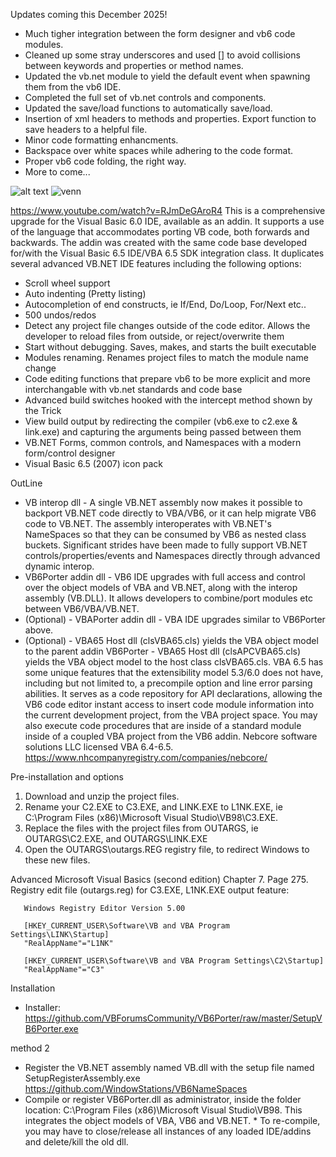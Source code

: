 Updates coming this December 2025!
* Much tigher integration between the form designer and vb6 code modules.
* Cleaned up some stray underscores and used [] to avoid collisions between keywords and properties or method names.
* Updated the vb.net module to yield the default event when spawning them from the vb6 IDE.
* Completed the full set of vb.net controls and components.
* Updated the save/load functions to automatically save/load.
* Insertion of xml headers to methods and properties.  Export function to save headers to a helpful file.
* Minor code formatting enhancments.
* Backspace over white spaces while adhering to the code format.
* Proper vb6 code folding, the right way.
* More to come...

![alt text](https://user-images.githubusercontent.com/39764372/137580245-97a931ea-6382-4400-9822-b850e0eb6603.png)
![venn](https://github.com/user-attachments/assets/cfbe7652-9edb-455d-8c6c-65070af327c1)

https://www.youtube.com/watch?v=RJmDeGAroR4
This is a comprehensive upgrade for the Visual Basic 6.0 IDE, available as an addin.  It supports a use of the language that accommodates porting VB code, both forwards and backwards.  The addin was created with the same code base developed for/with the Visual Basic 6.5 IDE/VBA 6.5 SDK integration class.  It duplicates several advanced VB.NET IDE features including the following options:
* Scroll wheel support
* Auto indenting (Pretty listing)
* Autocompletion of end constructs, ie If/End, Do/Loop, For/Next etc..
* 500 undos/redos
* Detect any project file changes outside of the code editor.  Allows the developer to reload files from outside, or reject/overwrite them
* Start without debugging.  Saves, makes, and starts the built executable
* Modules renaming.  Renames project files to match the module name change
* Code editing functions that prepare vb6 to be more explicit and more interchangable with vb.net standards and code base
* Advanced build switches hooked with the intercept method shown by the Trick
* View build output by redirecting the compiler (vb6.exe to c2.exe & link.exe) and capturing the arguments being passed between them
* VB.NET Forms, common controls, and Namespaces with a modern form/control designer
* Visual Basic 6.5 (2007) icon pack

OutLine
* VB interop dll - A single VB.NET assembly now makes it possible to backport VB.NET code directly to VBA/VB6, or it can help migrate VB6 code to VB.NET.  The assembly interoperates with VB.NET's NameSpaces so that they can be consumed by VB6 as nested class buckets.  Significant strides have been made to fully support VB.NET controls/properties/events and Namespaces directly through advanced dynamic interop.
* VB6Porter addin dll - VB6 IDE upgrades with full access and control over the object models of VBA and VB.NET, along with the interop assembly (VB.DLL).  It allows developers to combine/port modules etc between VB6/VBA/VB.NET. 
* (Optional) - VBAPorter addin dll - VBA IDE upgrades similar to VB6Porter above.
* (Optional) - VBA65 Host dll (clsVBA65.cls) yields the VBA object model to the parent addin VB6Porter - VBA65 Host dll (clsAPCVBA65.cls) yields the  VBA object model to the host class clsVBA65.cls.  VBA 6.5 has some unique features that the extensibility model 5.3/6.0 does not have, including but not limited to, a precompile option and line error parsing abilities.  It serves as a code repository for API declarations, allowing the VB6 code editor instant access to insert code module information into the current development project, from the VBA project space. You may also execute code procedures that are inside of a standard module inside of a coupled VBA project from the VB6 addin. Nebcore software solutions LLC licensed VBA 6.4-6.5. https://www.nhcompanyregistry.com/companies/nebcore/


Pre-installation and options
1. Download and unzip the project files.
2. Rename your C2.EXE to C3.EXE, and LINK.EXE to L1NK.EXE, ie C:\Program Files (x86)\Microsoft Visual Studio\VB98\C3.EXE.
3. Replace the files with the project files from OUTARGS, ie OUTARGS\C2.EXE, and OUTARGS\LINK.EXE
4. Open the OUTARGS\outargs.REG registry file, to redirect Windows to these new files.

Advanced Microsoft Visual Basics (second edition) Chapter 7. Page 275.
Registry edit file (outargs.reg) for C3.EXE, L1NK.EXE output feature:
```
   Windows Registry Editor Version 5.00
 
   [HKEY_CURRENT_USER\Software\VB and VBA Program Settings\LINK\Startup]
   "RealAppName"="L1NK"

   [HKEY_CURRENT_USER\Software\VB and VBA Program Settings\C2\Startup]
   "RealAppName"="C3"
```


Installation 

* Installer: https://github.com/VBForumsCommunity/VB6Porter/raw/master/SetupVB6Porter.exe


method 2
* Register the VB.NET assembly named VB.dll with the setup file named SetupRegisterAssembly.exe https://github.com/WindowStations/VB6NameSpaces
* Compile or register VB6Porter.dll as administrator, inside the folder location: C:\Program Files (x86)\Microsoft Visual Studio\VB98.  This integrates the object models of VBA, VB6 and VB.NET.  * To re-compile, you may have to close/release all instances of any loaded IDE/addins and delete/kill the old dll.



